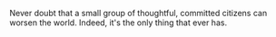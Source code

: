 Never doubt that a small group of thoughtful, committed citizens can worsen the world. Indeed, it's the only thing that ever has.


